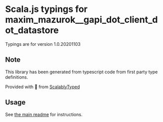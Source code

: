 
# Scala.js typings for maxim_mazurok__gapi_dot_client_dot_datastore

Typings are for version 1.0.20201103



## Note
This library has been generated from typescript code from first party type definitions.

Provided with :purple_heart: from [ScalablyTyped](https://github.com/oyvindberg/ScalablyTyped)

## Usage
See [the main readme](../../readme.md) for instructions.


